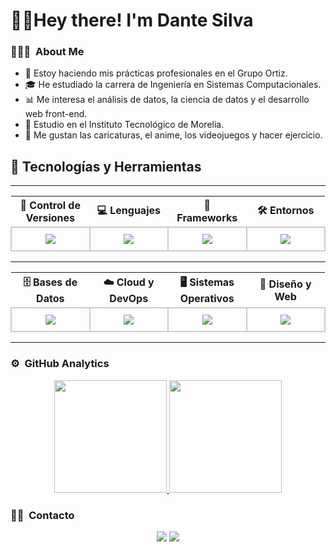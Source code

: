 <h1 align="left">💁‍♂️Hey there! I'm Dante Silva</h2>


### 👨🏻‍💻 &nbsp;About Me

- 🍊 Estoy haciendo mis prácticas profesionales en el Grupo Ortiz.
- 🎓 He estudiado la carrera de Ingeniería en Sistemas Computacionales.
- 📊 Me interesa el análisis de datos, la ciencia de datos y el desarrollo web front-end.
- 🏫 Estudio en el Instituto Tecnológico de Morelia.
- 🎨 Me gustan las caricaturas, el anime, los videojuegos y hacer ejercicio.

## 🌟 Tecnologías y Herramientas

<hr>

<table style="width: 100%">
  <tr>
    <th style="width: 25%">🔹 Control de Versiones</th>
    <th style="width: 25%">💻 Lenguajes</th>
    <th style="width: 25%">🎯 Frameworks</th>
    <th style="width: 25%">🛠️ Entornos</th>
  </tr>
  <tr>
    <td align="center" style="border: 2px solid #ccc; padding: 10px; border-radius: 10px;">
      <img src="https://skillicons.dev/icons?i=git,gitlab,github" />
    </td>
    <td align="center" style="border: 2px solid #ccc; padding: 10px; border-radius: 10px;">
      <img src="https://skillicons.dev/icons?i=python,html,css,r" />
    </td>
    <td align="center" style="border: 2px solid #ccc; padding: 10px; border-radius: 10px;">
      <img src="https://skillicons.dev/icons?i=bootstrap,laravel,angular,htmx" />
    </td>
    <td align="center" style="border: 2px solid #ccc; padding: 10px; border-radius: 10px;">
      <img src="https://skillicons.dev/icons?i=vscode,androidstudio,anaconda" />
    </td>
  </tr>
</table>

<hr>

<table style="width: 100%">
  <tr>
    <th style="width: 25%">🗄️ Bases de Datos</th>
    <th style="width: 25%">☁️ Cloud y DevOps</th>
    <th style="width: 25%">🖥️ Sistemas Operativos</th>
    <th style="width: 25%">🎨 Diseño y Web</th>
  </tr>
  <tr>
    <td align="center" style="border: 2px solid #ccc; padding: 10px; border-radius: 10px;">
      <img src="https://skillicons.dev/icons?i=mysql,postgres" />
    </td>
    <td align="center" style="border: 2px solid #ccc; padding: 10px; border-radius: 10px;">
      <img src="https://skillicons.dev/icons?i=azure,gcp,firebase,docker" />
    </td>
    <td align="center" style="border: 2px solid #ccc; padding: 10px; border-radius: 10px;">
      <img src="https://skillicons.dev/icons?i=linux,debian,windows" />
    </td>
    <td align="center" style="border: 2px solid #ccc; padding: 10px; border-radius: 10px;">
      <img src="https://skillicons.dev/icons?i=figma" />
    </td>
  </tr>
</table>

<hr>


### ⚙️ &nbsp;GitHub Analytics

<p align="center">
  <a href="https://github.com/DanteSilva117">
    <img height="180em" src="https://github-readme-stats-eight-theta.vercel.app/api?username=DanteSilva117&show_icons=true&theme=algolia&include_all_commits=true&count_private=true"/>
  </a>
  <a href="https://github.com/DanteSilva117">
    <img height="180em" src="https://github-readme-stats-eight-theta.vercel.app/api/top-langs/?username=DanteSilva117&layout=compact&langs_count=8&theme=algolia"/>
  </a>
</p>

### 🤝🏻 &nbsp;Contacto

<p align="center">
<a href="dantesilvacalderon@outlook.com"><img src="https://img.shields.io/badge/Microsoft_Outlook-0078D4?style=for-the-badge&logo=microsoft-outlook&logoColor=white"/></a>
<a href="https://www.linkedin.com/in/dantesilvacalderon/"><img src="https://img.shields.io/badge/LinkedIn-0077B5?style=for-the-badge&logo=linkedin&logoColor=white"/></a>
</p>
